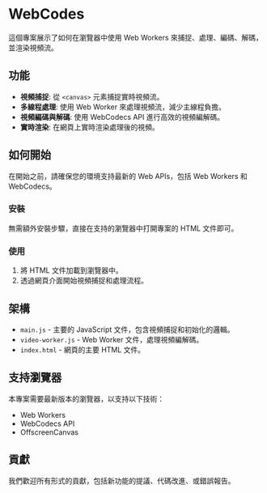 # WebCodes

這個專案展示了如何在瀏覽器中使用 Web Workers 來捕捉、處理、編碼、解碼，並渲染視頻流。

## 功能

- **視頻捕捉**: 從 `<canvas>` 元素捕捉實時視頻流。
- **多線程處理**: 使用 Web Worker 來處理視頻流，減少主線程負擔。
- **視頻編碼與解碼**: 使用 WebCodecs API 進行高效的視頻編解碼。
- **實時渲染**: 在網頁上實時渲染處理後的視頻。

## 如何開始

在開始之前，請確保您的環境支持最新的 Web APIs，包括 Web Workers 和 WebCodecs。

### 安裝

無需額外安裝步驟，直接在支持的瀏覽器中打開專案的 HTML 文件即可。

### 使用

1. 將 HTML 文件加載到瀏覽器中。
2. 透過網頁介面開始視頻捕捉和處理流程。

## 架構

- `main.js` - 主要的 JavaScript 文件，包含視頻捕捉和初始化的邏輯。
- `video-worker.js` - Web Worker 文件，處理視頻編解碼。
- `index.html` - 網頁的主要 HTML 文件。

## 支持瀏覽器

本專案需要最新版本的瀏覽器，以支持以下技術：

- Web Workers
- WebCodecs API
- OffscreenCanvas

## 貢獻

我們歡迎所有形式的貢獻，包括新功能的提議、代碼改進、或錯誤報告。



